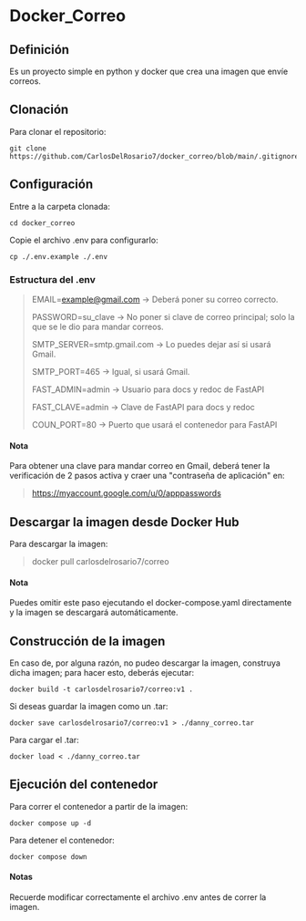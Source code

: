 # Docker_Correo

## Definición

Es un proyecto simple en python y docker que crea una imagen que envíe correos.

## Clonación

Para clonar el repositorio:

    git clone https://github.com/CarlosDelRosario7/docker_correo/blob/main/.gitignore.git

## Configuración

Entre a la carpeta clonada:

    cd docker_correo

Copie el archivo .env para configurarlo:

    cp ./.env.example ./.env

### Estructura del .env

> EMAIL=example@gmail.com -> Deberá poner su correo correcto.
> 
> PASSWORD=su_clave -> No poner si clave de correo principal; solo la que se le dio para mandar correos.
> 
> SMTP_SERVER=smtp.gmail.com -> Lo puedes dejar así si usará Gmail.
> 
> SMTP_PORT=465 -> Igual, si usará Gmail.
> 
> FAST_ADMIN=admin -> Usuario para docs y redoc de FastAPI
> 
> FAST_CLAVE=admin -> Clave de FastAPI para docs y redoc
>
> COUN_PORT=80 -> Puerto que usará el contenedor para FastAPI

#### Nota
Para obtener una clave para mandar correo en Gmail, deberá tener la verificación de 2 pasos activa y craer una "contraseña de aplicación" en:
> https://myaccount.google.com/u/0/apppasswords

## Descargar la imagen desde Docker Hub

Para descargar la imagen:
> docker pull carlosdelrosario7/correo

#### Nota
Puedes omitir este paso ejecutando el docker-compose.yaml directamente y la imagen se descargará automáticamente.

## Construcción de la imagen

En caso de, por alguna razón, no pudeo descargar la imagen, construya dicha imagen; para hacer esto, deberás ejecutar:

    docker build -t carlosdelrosario7/correo:v1 .

Si deseas guardar la imagen como un .tar:

    docker save carlosdelrosario7/correo:v1 > ./danny_correo.tar

Para cargar el .tar:

    docker load < ./danny_correo.tar

## Ejecución del contenedor

 Para correr el contenedor a partir de la imagen:

    docker compose up -d

Para detener el contenedor:

    docker compose down

#### Notas

Recuerde modificar correctamente el archivo .env antes de correr la imagen.

